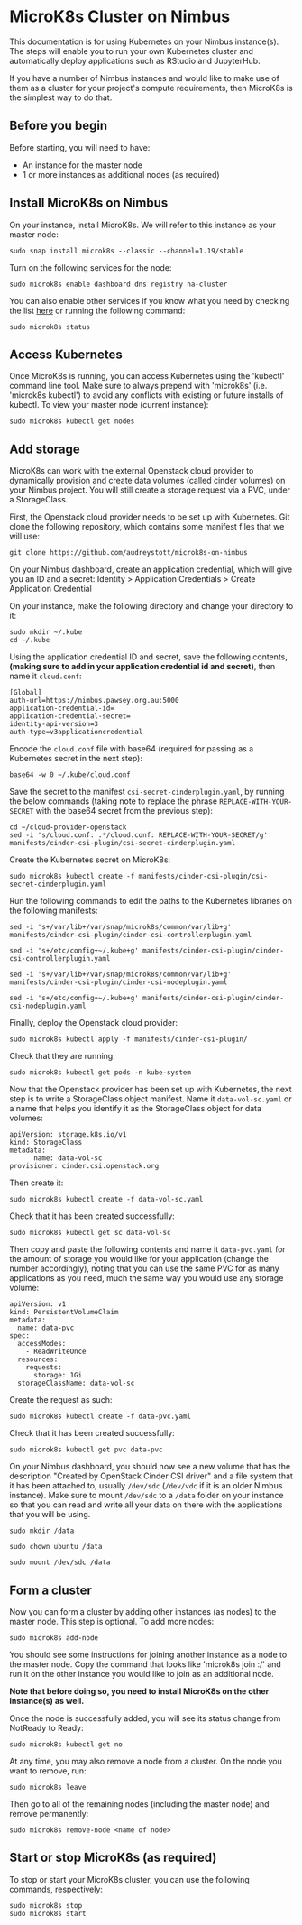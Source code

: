 # MicroK8s Cluster on Nimbus

This documentation is for using Kubernetes on your Nimbus instance(s). The steps will enable you to run your own Kubernetes cluster and automatically deploy applications such as RStudio and JupyterHub.

If you have a number of Nimbus instances and would like to make use of them as a cluster for your project's compute requirements, then MicroK8s is the simplest way to do that.

## Before you begin

Before starting, you will need to have:
- An instance for the master node
- 1 or more instances as additional nodes (as required)

## Install MicroK8s on Nimbus

On your instance, install MicroK8s. We will refer to this instance as your master node:

	sudo snap install microk8s --classic --channel=1.19/stable

Turn on the following services for the node:

	sudo microk8s enable dashboard dns registry ha-cluster

You can also enable other services if you know what you need by checking the list [here](https://microk8s.io/docs/addons#heading--list) or running the following command: 

	sudo microk8s status	

## Access Kubernetes

Once MicroK8s is running, you can access Kubernetes using the 'kubectl' command line tool. Make sure to always prepend with 'microk8s' (i.e. 'microk8s kubectl') to avoid any conflicts with existing or future installs of kubectl.
To view your master node (current instance):

	sudo microk8s kubectl get nodes

## Add storage

MicroK8s can work with the external Openstack cloud provider to dynamically provision and create data volumes (called cinder volumes) on your Nimbus project. You will still create a storage request via a PVC, under a StorageClass.

First, the Openstack cloud provider needs to be set up with Kubernetes. Git clone the following repository, which contains some manifest files that we will use:

	git clone https://github.com/audreystott/microk8s-on-nimbus

On your Nimbus dashboard, create an application credential, which will give you an ID and a secret:
Identity > Application Credentials > Create Application Credential

On your instance, make the following directory and change your directory to it:

	sudo mkdir ~/.kube
	cd ~/.kube

Using the application credential ID and secret, save the following contents, **(making sure to add in your application credential id and secret)**, then  name it `cloud.conf`:

	[Global]
	auth-url=https://nimbus.pawsey.org.au:5000
	application-credential-id=
	application-credential-secret=
	identity-api-version=3
	auth-type=v3applicationcredential

Encode the `cloud.conf` file with base64 (required for passing as a Kubernetes secret in the next step):

	base64 -w 0 ~/.kube/cloud.conf

Save the secret to the manifest `csi-secret-cinderplugin.yaml`, by running the below commands (taking note to replace the phrase `REPLACE-WITH-YOUR-SECRET` with the base64 secret from the previous step):

	cd ~/cloud-provider-openstack
	sed -i 's/cloud.conf: .*/cloud.conf: REPLACE-WITH-YOUR-SECRET/g' manifests/cinder-csi-plugin/csi-secret-cinderplugin.yaml

Create the Kubernetes secret on MicroK8s:

	sudo microk8s kubectl create -f manifests/cinder-csi-plugin/csi-secret-cinderplugin.yaml

Run the following commands to edit the paths to the Kubernetes libraries on the following manifests:

	sed -i 's+/var/lib+/var/snap/microk8s/common/var/lib+g' manifests/cinder-csi-plugin/cinder-csi-controllerplugin.yaml
 
	sed -i 's+/etc/config+~/.kube+g' manifests/cinder-csi-plugin/cinder-csi-controllerplugin.yaml
 
	sed -i 's+/var/lib+/var/snap/microk8s/common/var/lib+g' manifests/cinder-csi-plugin/cinder-csi-nodeplugin.yaml
 
	sed -i 's+/etc/config+~/.kube+g' manifests/cinder-csi-plugin/cinder-csi-nodeplugin.yaml

Finally, deploy the Openstack cloud provider:

	sudo microk8s kubectl apply -f manifests/cinder-csi-plugin/

Check that they are running:

	sudo microk8s kubectl get pods -n kube-system

Now that the Openstack provider has been set up with Kubernetes, the next step is to write a StorageClass object manifest. Name it `data-vol-sc.yaml` or a name that helps you identify it as the StorageClass object for data volumes:

	apiVersion: storage.k8s.io/v1
	kind: StorageClass
	metadata:
          name: data-vol-sc
	provisioner: cinder.csi.openstack.org

Then create it:

	sudo microk8s kubectl create -f data-vol-sc.yaml

Check that it has been created successfully:

	sudo microk8s kubectl get sc data-vol-sc

Then copy and paste the following contents and name it `data-pvc.yaml` for the amount of storage you would like for your application (change the number accordingly), noting that you can use the same PVC for as many applications as you need, much the same way you would use any storage volume:

	apiVersion: v1
	kind: PersistentVolumeClaim
	metadata:
	  name: data-pvc
	spec:
	  accessModes:
	    - ReadWriteOnce
	  resources:
	    requests:
	      storage: 1Gi
	  storageClassName: data-vol-sc

Create the request as such:

	sudo microk8s kubectl create -f data-pvc.yaml

Check that it has been created successfully:
	
	sudo microk8s kubectl get pvc data-pvc

On your Nimbus dashboard, you should now see a new volume that has the description "Created by OpenStack Cinder CSI driver" and a file system that it has been attached to, usually `/dev/sdc` (`/dev/vdc` if it is an older Nimbus instance). Make sure to mount `/dev/sdc` to a `/data` folder on your instance so that you can read and write all your data on there with the applications that you will be using.

	sudo mkdir /data
 
	sudo chown ubuntu /data
 
	sudo mount /dev/sdc /data

## Form a cluster

Now you can form a cluster by adding other instances (as nodes) to the master node. This step is optional. To add more nodes:

    sudo microk8s add-node

You should see some instructions for joining another instance as a node to the master node. Copy the command that looks like 'microk8s join <master>:<port>/<token>' and run it on the other instance you would like to join as an additional node.

**Note that before doing so, you need to install MicroK8s on the other instance(s) as well.**

Once the node is successfully added, you will see its status change from NotReady to Ready:

    sudo microk8s kubectl get no

At any time, you may also remove a node from a cluster. On the node you want to remove, run:

    sudo microk8s leave

Then go to all of the remaining nodes (including the master node) and remove permanently:

    sudo microk8s remove-node <name of node>

## Start or stop MicroK8s (as required)

To stop or start your MicroK8s cluster, you can use the following commands, respectively:

    sudo microk8s stop
    sudo microk8s start
